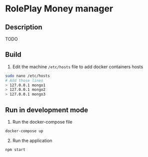 # RolePlay Money manager

## Description
TODO

## Build
1. Edit the machine `/etc/hosts` file to add docker containers hosts
```bash
sudo nano /etc/hosts
# Add those lines
> 127.0.0.1 mongo1
> 127.0.0.1 mongo2
> 127.0.0.1 mongo3
```

## Run in development mode
1. Run the docker-compose file
```bash
docker-compose up
```

2. Run the application
```bash
npm start
```